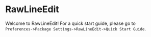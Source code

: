 # RawLineEdit

Welcome to RawLineEdit!  For a quick start guide, please go to  
`Preferences->Package Settings->RawLineEdit->Quick Start Guide`.
